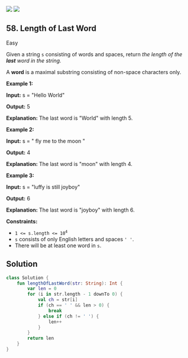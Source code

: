 [![](https://img.shields.io/github/stars/javadev/LeetCode-in-Kotlin?label=Stars&style=flat-square)](https://github.com/javadev/LeetCode-in-Kotlin)
[![](https://img.shields.io/github/forks/javadev/LeetCode-in-Kotlin?label=Fork%20me%20on%20GitHub%20&style=flat-square)](https://github.com/javadev/LeetCode-in-Kotlin/fork)

## 58\. Length of Last Word

Easy

Given a string `s` consisting of words and spaces, return _the length of the **last** word in the string._

A **word** is a maximal substring consisting of non-space characters only.

**Example 1:**

**Input:** s = "Hello World"

**Output:** 5

**Explanation:** The last word is "World" with length 5.

**Example 2:**

**Input:** s = " fly me to the moon "

**Output:** 4

**Explanation:** The last word is "moon" with length 4.

**Example 3:**

**Input:** s = "luffy is still joyboy"

**Output:** 6

**Explanation:** The last word is "joyboy" with length 6.

**Constraints:**

*   <code>1 <= s.length <= 10<sup>4</sup></code>
*   `s` consists of only English letters and spaces `' '`.
*   There will be at least one word in `s`.

## Solution

```kotlin
class Solution {
    fun lengthOfLastWord(str: String): Int {
        var len = 0
        for (i in str.length - 1 downTo 0) {
            val ch = str[i]
            if (ch == ' ' && len > 0) {
                break
            } else if (ch != ' ') {
                len++
            }
        }
        return len
    }
}
```